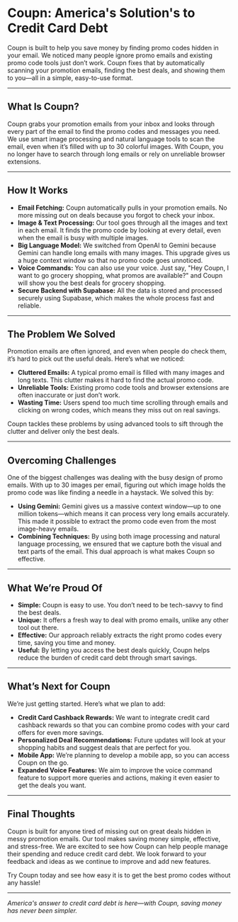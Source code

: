 # Coupn: America's Solution's to Credit Card Debt

Coupn is built to help you save money by finding promo codes hidden in your email. We noticed many people ignore promo emails and existing promo code tools just don’t work. Coupn fixes that by automatically scanning your promotion emails, finding the best deals, and showing them to you—all in a simple, easy-to-use format.

---

## What Is Coupn?

Coupn grabs your promotion emails from your inbox and looks through every part of the email to find the promo codes and messages you need. We use smart image processing and natural language tools to scan the email, even when it’s filled with up to 30 colorful images. With Coupn, you no longer have to search through long emails or rely on unreliable browser extensions.

---

## How It Works

- **Email Fetching:** Coupn automatically pulls in your promotion emails. No more missing out on deals because you forgot to check your inbox.
- **Image & Text Processing:** Our tool goes through all the images and text in each email. It finds the promo code by looking at every detail, even when the email is busy with multiple images.
- **Big Language Model:** We switched from OpenAI to Gemini because Gemini can handle long emails with many images. This upgrade gives us a huge context window so that no promo code goes unnoticed.
- **Voice Commands:** You can also use your voice. Just say, "Hey Coupn, I want to go grocery shopping, what promos are available?" and Coupn will show you the best deals for grocery shopping.
- **Secure Backend with Supabase:** All the data is stored and processed securely using Supabase, which makes the whole process fast and reliable.

---

## The Problem We Solved

Promotion emails are often ignored, and even when people do check them, it’s hard to pick out the useful deals. Here’s what we noticed:

- **Cluttered Emails:** A typical promo email is filled with many images and long texts. This clutter makes it hard to find the actual promo code.
- **Unreliable Tools:** Existing promo code tools and browser extensions are often inaccurate or just don’t work.
- **Wasting Time:** Users spend too much time scrolling through emails and clicking on wrong codes, which means they miss out on real savings.

Coupn tackles these problems by using advanced tools to sift through the clutter and deliver only the best deals.

---

## Overcoming Challenges

One of the biggest challenges was dealing with the busy design of promo emails. With up to 30 images per email, figuring out which image holds the promo code was like finding a needle in a haystack. We solved this by:

- **Using Gemini:** Gemini gives us a massive context window—up to one million tokens—which means it can process very long emails accurately. This made it possible to extract the promo code even from the most image-heavy emails.
- **Combining Techniques:** By using both image processing and natural language processing, we ensured that we capture both the visual and text parts of the email. This dual approach is what makes Coupn so effective.

---

## What We’re Proud Of

- **Simple:** Coupn is easy to use. You don’t need to be tech-savvy to find the best deals.
- **Unique:** It offers a fresh way to deal with promo emails, unlike any other tool out there.
- **Effective:** Our approach reliably extracts the right promo codes every time, saving you time and money.
- **Useful:** By letting you access the best deals quickly, Coupn helps reduce the burden of credit card debt through smart savings.

---

## What’s Next for Coupn

We’re just getting started. Here’s what we plan to add:

- **Credit Card Cashback Rewards:** We want to integrate credit card cashback rewards so that you can combine promo codes with your card offers for even more savings.
- **Personalized Deal Recommendations:** Future updates will look at your shopping habits and suggest deals that are perfect for you.
- **Mobile App:** We’re planning to develop a mobile app, so you can access Coupn on the go.
- **Expanded Voice Features:** We aim to improve the voice command feature to support more queries and actions, making it even easier to get the deals you want.

---

## Final Thoughts

Coupn is built for anyone tired of missing out on great deals hidden in messy promotion emails. Our tool makes saving money simple, effective, and stress-free. We are excited to see how Coupn can help people manage their spending and reduce credit card debt. We look forward to your feedback and ideas as we continue to improve and add new features.

Try Coupn today and see how easy it is to get the best promo codes without any hassle!

---

*America's answer to credit card debt is here—with Coupn, saving money has never been simpler.*
